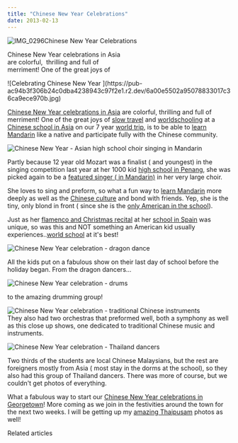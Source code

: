```yaml
---
title: "Chinese New Year Celebrations"
date: 2013-02-13
---
```


![IMG_0296](https://pub-ac94b3f306b24c0dba4238943c97f2e1.r2.dev/6a00e5502a95078833017c36ca9e68970b.jpg)Chinese New Year Celebrations  
  
Chinese New Year celebrations in Asia  
are colorful,  thrilling and full of  
merriment! One of the great joys of

<!--more--> ![Celebrating Chinese New Year ](https://pub-ac94b3f306b24c0dba4238943c97f2e1.r2.dev/6a00e5502a95078833017c36ca9ece970b.jpg)  
  
[Chinese New Year celebrations in Asia](https://pub-ac94b3f306b24c0dba4238943c97f2e1.r2.dev/2013/02/chinese-new-year-in-asia.html "Chinese New Year Celebrations") are colorful, thrilling and full of merriment! One of the great joys of [slow travel](https://pub-ac94b3f306b24c0dba4238943c97f2e1.r2.dev/2011/11/slow-travel.html "slow travel") and [worldschooling](https://pub-ac94b3f306b24c0dba4238943c97f2e1.r2.dev/2013/01/world-school-education-at-its-best-.html "world schooling") at a [Chinese school in Asia](https://pub-ac94b3f306b24c0dba4238943c97f2e1.r2.dev/2012/07/chinese-school-in-asia-11-year-old-american-doing-physics-in-mandarin.html "Chinese school in Asia") on our 7 year [world trip](https://pub-ac94b3f306b24c0dba4238943c97f2e1.r2.dev/2012/12/around-the-world-family-travel.html "family world trip around the world RTW"), is to be able to [learn Mandarin](https://pub-ac94b3f306b24c0dba4238943c97f2e1.r2.dev/2013/01/learning-mandarin-in-beijing-china-best-school.html "Learn Mandarin in Beijing") like a native and participate fully with the Chinese community.  
  
![Chinese New Year - Asian high school choir singing in Mandarin](https://pub-ac94b3f306b24c0dba4238943c97f2e1.r2.dev/6a00e5502a95078833017d40f9cb49970c.jpg)  
  
Partly because 12 year old Mozart was a finalist ( and youngest) in the singing competition last year at her 1000 kid [high school in Penang](https://pub-ac94b3f306b24c0dba4238943c97f2e1.r2.dev/2012/06/why-learn-mandarin-in-tropical-asia-penang.html "Chinese high school Penang"), she was picked again to be a [featured singer ( in Mandarin)](https://pub-ac94b3f306b24c0dba4238943c97f2e1.r2.dev/2011/04/earth-day-song-solo-and-1st-place.html "featured singer in Mandarin - American singer") in her very large choir.  
  
She loves to sing and preform, so what a fun way to [learn Mandarin](https://pub-ac94b3f306b24c0dba4238943c97f2e1.r2.dev/2012/02/mandarin-chinese-learning-at-home-and-abroad.html "learn mandarin abroad") more deeply as well as the [Chinese culture](https://pub-ac94b3f306b24c0dba4238943c97f2e1.r2.dev/2012/06/chines.html "Chinese culture immersion") and bond with friends. Yep, she is the tiny, only blond in front ( since she is the [only American in the school](https://pub-ac94b3f306b24c0dba4238943c97f2e1.r2.dev/2011/01/only-american-girl-in-an-all-mandarin-school-chinese-immersion-in-language-culture-through-school.html "only amercian in Chinese school")).  
  
Just as her [flamenco and Christmas recital](https://pub-ac94b3f306b24c0dba4238943c97f2e1.r2.dev/2006/12/flamenco-christ.html "flamenco school recital Spain") at her [school in Spain](https://pub-ac94b3f306b24c0dba4238943c97f2e1.r2.dev/2010/07/schools-out-forever-expat-immersion-spanish-in-spain-digital-nomad-education-for-kids-who-travel.html "school in Spain") was unique, so was this and NOT something an American kid usually experiences..[world school](https://pub-ac94b3f306b24c0dba4238943c97f2e1.r2.dev/2010/03/long-term-family-travel-homeschool-roadschool-world-school-digitalnomad-lifestyle-design-virtual-.html "world school at it's best") at it's best!  
  
![Chinese New Year celebration - dragon dance](https://pub-ac94b3f306b24c0dba4238943c97f2e1.r2.dev/6a00e5502a95078833017d40f9e71f970c.jpg)  
  
All the kids put on a fabulous show on their last day of school before the holiday began. From the dragon dancers...  
  
![Chinese New Year celebration - drums](https://pub-ac94b3f306b24c0dba4238943c97f2e1.r2.dev/6a00e5502a95078833017c36cad010970b.jpg)  
  
to the amazing drumming group!  
  
![Chinese New Year celebration - traditional Chinese instruments](https://pub-ac94b3f306b24c0dba4238943c97f2e1.r2.dev/6a00e5502a95078833017ee86e12cb970d.jpg)  
They also had two orchestras that preformed well, both a symphony as well as this close up shows, one dedicated to traditional Chinese music and instruments.  
  
![Chinese New Year celebration - Thailand dancers](https://pub-ac94b3f306b24c0dba4238943c97f2e1.r2.dev/6a00e5502a95078833017c36cb4947970b.jpg)  
  
Two thirds of the students are local Chinese Malaysians, but the rest are foreigners mostly from Asia ( most stay in the dorms at the school), so they also had this group of Thailand dancers. There was more of course, but we couldn't get photos of everything.  
  
What a fabulous way to start our [Chinese New Year celebrations in Georgetown](https://pub-ac94b3f306b24c0dba4238943c97f2e1.r2.dev/2011/02/20-stunning-photos-chinese-new-year-georgetown-penang.html "Chinese New Year in Georgetown, Penang - stunning photos")! More coming as we join in the festivities around the town for the next two weeks. I will be getting up my [amazing Thaipusam](https://pub-ac94b3f306b24c0dba4238943c97f2e1.r2.dev/2013/01/thaipusam-2013.html "Thaispusam 2013") photos as well!  
  

Related articles

